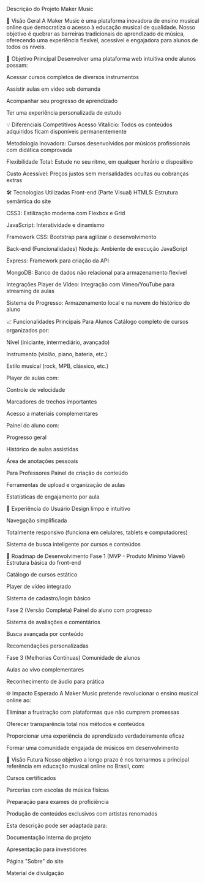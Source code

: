Descrição do Projeto Maker Music

🎵 Visão Geral
A Maker Music é uma plataforma inovadora de ensino musical online que democratiza o acesso à educação musical de qualidade. Nosso objetivo é quebrar as barreiras tradicionais do aprendizado de música, oferecendo uma experiência flexível, acessível e engajadora para alunos de todos os níveis.

🎯 Objetivo Principal
Desenvolver uma plataforma web intuitiva onde alunos possam:

Acessar cursos completos de diversos instrumentos

Assistir aulas em vídeo sob demanda

Acompanhar seu progresso de aprendizado

Ter uma experiência personalizada de estudo

💡 Diferenciais Competitivos
Acesso Vitalício: Todos os conteúdos adquiridos ficam disponíveis permanentemente

Metodologia Inovadora: Cursos desenvolvidos por músicos profissionais com didática comprovada

Flexibilidade Total: Estude no seu ritmo, em qualquer horário e dispositivo

Custo Acessível: Preços justos sem mensalidades ocultas ou cobranças extras

🛠 Tecnologias Utilizadas
Front-end (Parte Visual)
HTML5: Estrutura semântica do site

CSS3: Estilização moderna com Flexbox e Grid

JavaScript: Interatividade e dinamismo

Framework CSS: Bootstrap para agilizar o desenvolvimento

Back-end (Funcionalidades)
Node.js: Ambiente de execução JavaScript

Express: Framework para criação da API

MongoDB: Banco de dados não relacional para armazenamento flexível

Integrações
Player de Vídeo: Integração com Vimeo/YouTube para streaming de aulas

Sistema de Progresso: Armazenamento local e na nuvem do histórico do aluno

📈 Funcionalidades Principais
Para Alunos
Catálogo completo de cursos organizados por:

Nível (iniciante, intermediário, avançado)

Instrumento (violão, piano, bateria, etc.)

Estilo musical (rock, MPB, clássico, etc.)

Player de aulas com:

Controle de velocidade

Marcadores de trechos importantes

Acesso a materiais complementares

Painel do aluno com:

Progresso geral

Histórico de aulas assistidas

Área de anotações pessoais

Para Professores
Painel de criação de conteúdo

Ferramentas de upload e organização de aulas

Estatísticas de engajamento por aula

🎨 Experiência do Usuário
Design limpo e intuitivo

Navegação simplificada

Totalmente responsivo (funciona em celulares, tablets e computadores)

Sistema de busca inteligente por cursos e conteúdos

📅 Roadmap de Desenvolvimento
Fase 1 (MVP - Produto Mínimo Viável)
Estrutura básica do front-end

Catálogo de cursos estático

Player de vídeo integrado

Sistema de cadastro/login básico

Fase 2 (Versão Completa)
Painel do aluno com progresso

Sistema de avaliações e comentários

Busca avançada por conteúdo

Recomendações personalizadas

Fase 3 (Melhorias Contínuas)
Comunidade de alunos

Aulas ao vivo complementares

Reconhecimento de áudio para prática

🌐 Impacto Esperado
A Maker Music pretende revolucionar o ensino musical online ao:

Eliminar a frustração com plataformas que não cumprem promessas

Oferecer transparência total nos métodos e conteúdos

Proporcionar uma experiência de aprendizado verdadeiramente eficaz

Formar uma comunidade engajada de músicos em desenvolvimento

🔮 Visão Futura
Nosso objetivo a longo prazo é nos tornarmos a principal referência em educação musical online no Brasil, com:

Cursos certificados

Parcerias com escolas de música físicas

Preparação para exames de proficiência

Produção de conteúdos exclusivos com artistas renomados

Esta descrição pode ser adaptada para:

Documentação interna do projeto

Apresentação para investidores

Página "Sobre" do site

Material de divulgação
